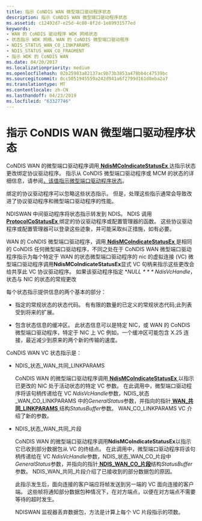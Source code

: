 ```yaml
---
title: 指示 CoNDIS WAN 微型端口驱动程序状态
description: 指示 CoNDIS WAN 微型端口驱动程序状态
ms.assetid: c12492d7-e25d-4c80-8f2d-1e89931577ed
keywords:
- WAN 的 CoNDIS 驱动程序 WDK 网络状态
- 状态指示 WDK 网络，WAN 的 CoNDIS 微型端口驱动程序
- NDIS_STATUS_WAN_CO_LINKPARAMS
- NDIS_STATUS_WAN_CO_FRAGMENT
- 指示 WDK 的 CoNDIS WAN
ms.date: 04/20/2017
ms.localizationpriority: medium
ms.openlocfilehash: 02b25983a82137ac9b73b3853a478bb4c47539bc
ms.sourcegitcommit: 0cc5051945559a242d941a6f2799d161d8eba2a7
ms.translationtype: MT
ms.contentlocale: zh-CN
ms.lasthandoff: 04/23/2019
ms.locfileid: "63327746"
---
```

# <a name="indicating-condis-wan-miniport-driver-status"></a>指示 CoNDIS WAN 微型端口驱动程序状态





CoNDIS WAN 的微型端口驱动程序调用[ **NdisMCoIndicateStatusEx** ](https://msdn.microsoft.com/library/windows/hardware/ff563562)达指示状态更改绑定协议驱动程序。 指示从 CoNDIS 微型端口驱动程序或 MCM 的状态的详细信息，请参阅[，该值指示微型端口驱动程序状态](indicating-miniport-driver-status.md)。

绑定的协议驱动程序可以忽略这些状态指示。 但是，处理这些指示通常会导致改进了协议驱动程序和微型端口驱动程序的性能。

NDISWAN 中间驱动程序将状态指示转发到 NDIS。 NDIS 调用[ **ProtocolCoStatusEx** ](https://msdn.microsoft.com/library/windows/hardware/ff570258)绑定的协议驱动程序或配置管理器的函数。 这些协议驱动程序或配置管理器可以登录这些迹象，并可能采取纠正措施，如有必要。

WAN 的 CoNDIS 微型端口驱动程序，调用[ **NdisMCoIndicateStatusEx** ](https://msdn.microsoft.com/library/windows/hardware/ff563562)是相同的 CoNDIS 任何微型端口驱动程序，不同之处在于 CoNDIS WAN 微型端口驱动程序指示为每个特定于 WAN 的状态微型端口驱动程序的 nic 的虚拟连接 (VC) 微型端口驱动程序调用**NdisMCoIndicateStatusEx**显式 VC 句柄来指示这些更改会给共享此 VC 协议驱动程序。 如果该驱动程序指定 **NULL * * * NdisVcHandle*，状态与 NIC 的状态的常规更改

每个状态指示提供信息的两个基本的部分：

-   指定的常规状态的状态代码。 有有限的数量的已定义的常规状态代码;此列表受到将来的扩展。

-   包含状态信息的缓冲区。 此状态信息可以是特定 NIC，或 WAN 的 CoNDIS 微型端口驱动程序，特定于 NIC 上 VC 例如，一个缓冲区可能包含 X.25 连接，最近减少到原来的两个新的传输的速度。

CoNDIS WAN VC 状态指示是：

-   NDIS\_状态\_WAN\_共同\_LINKPARAMS

    CoNDIS WAN 的微型端口驱动程序调用[ **NdisMCoIndicateStatusEx** ](https://msdn.microsoft.com/library/windows/hardware/ff563562)以指示已更改的 NIC 处于活动状态的特定 VC 参数。 在此调用中，微型端口驱动程序将该句柄传递给在 VC *NdisVcHandle*参数，NDIS\_状态\_WAN\_CO\_LINKPARAMS 中的*GeneralStatus*参数，并指向的指针[ **WAN\_共同\_LINKPARAMS** ](https://msdn.microsoft.com/library/windows/hardware/ff565819)结构*StatusBuffer*参数。 WAN\_CO\_LINKPARAMS VC 介绍了新的参数。

-   NDIS\_状态\_WAN\_共同\_片段

    CoNDIS WAN 的微型端口驱动程序调用**NdisMCoIndicateStatusEx**以指示它已收到部分数据包从 VC 的终结点。 在此调用中，微型端口驱动程序将该句柄传递给在 VC *NdisVcHandle*参数，NDIS\_状态\_WAN\_CO\_片段中*GeneralStatus*参数，并指向的指针[ **NDIS\_WAN\_CO\_片段**](https://msdn.microsoft.com/library/windows/hardware/ff559030)结构*StatusBuffer*参数。 NDIS\_WAN\_共同\_片段介绍了已接收到的部分数据包的原因。

    此指示发生后，面向连接的客户端应将帧发送到另一端的 VC 面向连接的客户端。 这些帧将通知部分数据包种情况下，在对方端点，以便在对方端点不需要等待的超时发生。

    NDISWAN 监视器丢弃数据包，方法是计算上每个 VC 片段指示的项数。

 

 





